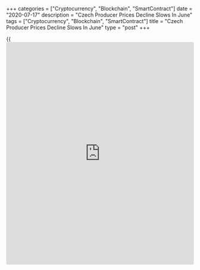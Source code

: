 +++
categories = ["Cryptocurrency", "Blockchain", "SmartContract"]
date = "2020-07-17"
description = "Czech Producer Prices Decline Slows In June"
tags = ["Cryptocurrency", "Blockchain", "SmartContract"]
title = "Czech Producer Prices Decline Slows In June"
type = "post"
+++

{{<iframe id="large-banner" src="https://www.bounty.group/#slide=24.0" width="100%" height="600" scrolling="no" style="border: 0px solid rgb(216, 221, 230); border-radius: 3px;">}}

The Czech Republic's producer prices declined at a softer pace in June,
figures from the Czech Statistical Office showed on Friday.

The industrial producer price index decreased 0.3 percent year-on-year
in June, following a 0.9 percent decline in May. Economists had expected
a 0.1 percent fall.

Prices for mining and quarrying declined 3.6 percent annually in June
and manufacturing cost fell 1.9 percent. Prices for energy and
intermediate goods decreased by 2.8 percent and 2.4 percent,
respectively.

Meanwhile, prices for electricity, gas, steam and air conditioning grew
8.0 percent. Prices for water supply and food, beverages and tobacco,
rose by 6.4 percent and 1.7 percent, respectively.

On a monthly basis, producer prices fell 0.1 percent in June, largely
due to a drop in prices for transport equipment and automobile parts.
Economists had expected a rose of 0.1 percent.

For comments and feedback [contact](https://www.playgroundfx.com/contact/): editorial@rtt[news](https://www.letsplayfx.com/blog/forex-news-website/).com

[Economic News][1]

 **What parts of the world are seeing the best (and worst) economic
performances lately? Click[here][2] to check out our [Econ Scorecard][2]
and find out! See up-to-the-moment [ranking](https://www.playgroundfx.com/blog/crypto-exchange-ranking/)s for the best and worst
performers in [GDP][3], [unemployment rate][4], [inflation][5] and much
more.**

   1. www.rtt[news](https://www.letsplayfx.com/blog/forex-news-website/).com/Content/EconomicNews.aspx
   2. www.rtt[news](https://www.letsplayfx.com/blog/forex-news-website/).com/economic-scorecard/world-rank/PPI/highest-performance.aspx
   3. www.rtt[news](https://www.letsplayfx.com/blog/forex-news-website/).com/economic-scorecard/world-rank/GDP/highest-performance.aspx
   4. www.rtt[news](https://www.letsplayfx.com/blog/forex-news-website/).com/economic-scorecard/world-rank/unemployment-rate/lowest-performance.aspx
   5. www.rtt[news](https://www.letsplayfx.com/blog/forex-news-website/).com/economic-scorecard/world-rank/CPI/highest-performance.aspx